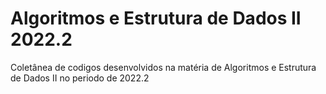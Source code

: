 # Algoritmos e Estrutura de Dados II 2022.2
Coletânea de codigos desenvolvidos na matéria de Algoritmos e Estrutura de Dados II no periodo de 2022.2

